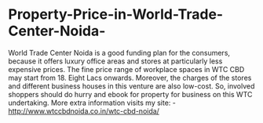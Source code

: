 # Property-Price-in-World-Trade-Center-Noida-
World Trade Center Noida is a good funding plan for the consumers, because it offers luxury office areas and stores at particularly less expensive prices. The fine price range of workplace spaces in WTC CBD may start from 18. Eight Lacs onwards. Moreover, the charges of the stores and different business houses in this venture are also low-cost. So, involved shoppers should do hurry and ebook for property for business on this WTC undertaking. More extra information visits my site: - http://www.wtccbdnoida.co.in/wtc-cbd-noida/ 
